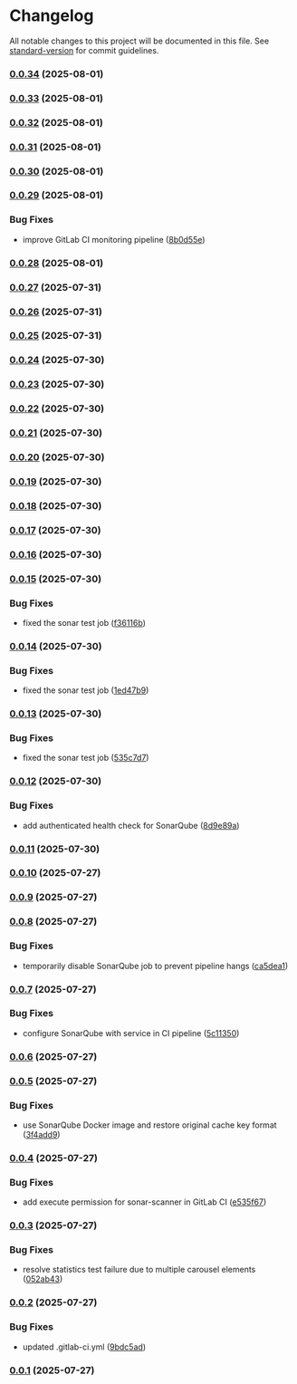 # Changelog

All notable changes to this project will be documented in this file. See [standard-version](https://github.com/conventional-changelog/standard-version) for commit guidelines.

### [0.0.34](https://github.com/helmi003/feedback-analysis-front/compare/staging-0.0.33...staging-0.0.34) (2025-08-01)

### [0.0.33](https://github.com/helmi003/feedback-analysis-front/compare/staging-0.0.32...staging-0.0.33) (2025-08-01)

### [0.0.32](https://github.com/helmi003/feedback-analysis-front/compare/staging-0.0.31...staging-0.0.32) (2025-08-01)

### [0.0.31](https://github.com/helmi003/feedback-analysis-front/compare/staging-0.0.30...staging-0.0.31) (2025-08-01)

### [0.0.30](https://github.com/helmi003/feedback-analysis-front/compare/staging-0.0.29...staging-0.0.30) (2025-08-01)

### [0.0.29](https://github.com/helmi003/feedback-analysis-front/compare/staging-0.0.28...staging-0.0.29) (2025-08-01)


### Bug Fixes

* improve GitLab CI monitoring pipeline ([8b0d55e](https://github.com/helmi003/feedback-analysis-front/commit/8b0d55e3cf5bf0e803e4cc3f3398389d4b300969))

### [0.0.28](https://github.com/helmi003/feedback-analysis-front/compare/staging-0.0.27...staging-0.0.28) (2025-08-01)

### [0.0.27](https://github.com/helmi003/feedback-analysis-front/compare/staging-0.0.26...staging-0.0.27) (2025-07-31)

### [0.0.26](https://github.com/helmi003/feedback-analysis-front/compare/staging-0.0.25...staging-0.0.26) (2025-07-31)

### [0.0.25](https://github.com/helmi003/feedback-analysis-front/compare/staging-0.0.24...staging-0.0.25) (2025-07-31)

### [0.0.24](https://github.com/helmi003/feedback-analysis-front/compare/staging-0.0.23...staging-0.0.24) (2025-07-30)

### [0.0.23](https://github.com/helmi003/feedback-analysis-front/compare/staging-0.0.22...staging-0.0.23) (2025-07-30)

### [0.0.22](https://github.com/helmi003/feedback-analysis-front/compare/staging-0.0.21...staging-0.0.22) (2025-07-30)

### [0.0.21](https://github.com/helmi003/feedback-analysis-front/compare/staging-0.0.20...staging-0.0.21) (2025-07-30)

### [0.0.20](https://github.com/helmi003/feedback-analysis-front/compare/staging-0.0.19...staging-0.0.20) (2025-07-30)

### [0.0.19](https://github.com/helmi003/feedback-analysis-front/compare/staging-0.0.18...staging-0.0.19) (2025-07-30)

### [0.0.18](https://github.com/helmi003/feedback-analysis-front/compare/staging-0.0.17...staging-0.0.18) (2025-07-30)

### [0.0.17](https://github.com/helmi003/feedback-analysis-front/compare/staging-0.0.16...staging-0.0.17) (2025-07-30)

### [0.0.16](https://github.com/helmi003/feedback-analysis-front/compare/staging-0.0.15...staging-0.0.16) (2025-07-30)

### [0.0.15](https://github.com/helmi003/feedback-analysis-front/compare/staging-0.0.14...staging-0.0.15) (2025-07-30)


### Bug Fixes

* fixed the sonar test job ([f36116b](https://github.com/helmi003/feedback-analysis-front/commit/f36116b0b1d24b16bf19869405f7ccfb1c7af221))

### [0.0.14](https://github.com/helmi003/feedback-analysis-front/compare/staging-0.0.13...staging-0.0.14) (2025-07-30)


### Bug Fixes

* fixed the sonar test job ([1ed47b9](https://github.com/helmi003/feedback-analysis-front/commit/1ed47b9131fb524ef6679c860fc67113fc85f565))

### [0.0.13](https://github.com/helmi003/feedback-analysis-front/compare/staging-0.0.12...staging-0.0.13) (2025-07-30)


### Bug Fixes

* fixed the sonar test job ([535c7d7](https://github.com/helmi003/feedback-analysis-front/commit/535c7d73b83f4414c05a9e2a9265a0748f4e6383))

### [0.0.12](https://github.com/helmi003/feedback-analysis-front/compare/staging-0.0.11...staging-0.0.12) (2025-07-30)


### Bug Fixes

* add authenticated health check for SonarQube ([8d9e89a](https://github.com/helmi003/feedback-analysis-front/commit/8d9e89aef427ccc23d29b6dc83fc7b6837143d67))

### [0.0.11](https://github.com/helmi003/feedback-analysis-front/compare/staging-0.0.10...staging-0.0.11) (2025-07-30)

### [0.0.10](https://github.com/helmi003/feedback-analysis-front/compare/staging-0.0.9...staging-0.0.10) (2025-07-27)

### [0.0.9](https://github.com/helmi003/feedback-analysis-front/compare/staging-0.0.8...staging-0.0.9) (2025-07-27)

### [0.0.8](https://github.com/helmi003/feedback-analysis-front/compare/staging-0.0.7...staging-0.0.8) (2025-07-27)


### Bug Fixes

* temporarily disable SonarQube job to prevent pipeline hangs ([ca5dea1](https://github.com/helmi003/feedback-analysis-front/commit/ca5dea13ce6c7512312ff029f31c0448170b7d3d))

### [0.0.7](https://github.com/helmi003/feedback-analysis-front/compare/staging-0.0.6...staging-0.0.7) (2025-07-27)


### Bug Fixes

* configure SonarQube with service in CI pipeline ([5c11350](https://github.com/helmi003/feedback-analysis-front/commit/5c11350dfbd8f031177a9e171da88782edd84b25))

### [0.0.6](https://github.com/helmi003/feedback-analysis-front/compare/staging-0.0.5...staging-0.0.6) (2025-07-27)

### [0.0.5](https://github.com/helmi003/feedback-analysis-front/compare/staging-0.0.4...staging-0.0.5) (2025-07-27)


### Bug Fixes

* use SonarQube Docker image and restore original cache key format ([3f4add9](https://github.com/helmi003/feedback-analysis-front/commit/3f4add989d0398e3110c12e53d80326eccf356fe))

### [0.0.4](https://github.com/helmi003/feedback-analysis-front/compare/staging-0.0.3...staging-0.0.4) (2025-07-27)


### Bug Fixes

* add execute permission for sonar-scanner in GitLab CI ([e535f67](https://github.com/helmi003/feedback-analysis-front/commit/e535f67d6fe1e37c68716f165959a260af6928b4))

### [0.0.3](https://github.com/helmi003/feedback-analysis-front/compare/staging-0.0.2...staging-0.0.3) (2025-07-27)


### Bug Fixes

* resolve statistics test failure due to multiple carousel elements ([052ab43](https://github.com/helmi003/feedback-analysis-front/commit/052ab4329e1d8bad509b8e869aba122d183ddf1f))

### [0.0.2](https://github.com/helmi003/feedback-analysis-front/compare/staging-0.0.1...staging-0.0.2) (2025-07-27)


### Bug Fixes

* updated .gitlab-ci.yml ([9bdc5ad](https://github.com/helmi003/feedback-analysis-front/commit/9bdc5adcbe3cf8f24eeb0961802d60696ddf14ac))

### [0.0.1](https://github.com/helmi003/feedback-analysis-front/compare/staging-v1.0.0...staging-0.0.1) (2025-07-27)
